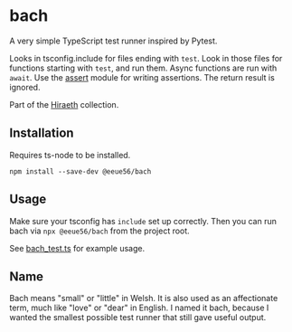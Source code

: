# bach

A very simple TypeScript test runner inspired by Pytest.

Looks in tsconfig.include for files ending with `test`. Look in those files for functions starting with `test`, and run them. Async functions are run with `await`. Use the [assert](https://nodejs.org/api/assert.html) module for writing assertions. The return result is ignored.

Part of the [Hiraeth](https://github.com/eeue56/hiraeth) collection.

## Installation

Requires ts-node to be installed.

```
npm install --save-dev @eeue56/bach
```

## Usage

Make sure your tsconfig has `include` set up correctly. Then you can run bach via `npx @eeue56/bach` from the project root.

See [bach_test.ts](src/bach_test.ts) for example usage.

## Name

Bach means "small" or "little" in Welsh. It is also used as an affectionate term, much like "love" or "dear" in English. I named it bach, because I wanted the smallest possible test runner that still gave useful output.
